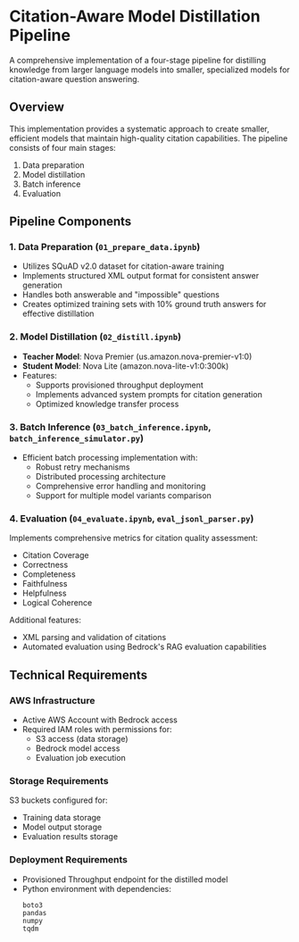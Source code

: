 # Citation-Aware Model Distillation Pipeline

A comprehensive implementation of a four-stage pipeline for distilling knowledge from larger language models into smaller, specialized models for citation-aware question answering.

## Overview

This implementation provides a systematic approach to create smaller, efficient models that maintain high-quality citation capabilities. The pipeline consists of four main stages:
1. Data preparation
2. Model distillation
3. Batch inference
4. Evaluation

## Pipeline Components

### 1. Data Preparation (`01_prepare_data.ipynb`)

- Utilizes SQuAD v2.0 dataset for citation-aware training
- Implements structured XML output format for consistent answer generation
- Handles both answerable and "impossible" questions
- Creates optimized training sets with 10% ground truth answers for effective distillation

### 2. Model Distillation (`02_distill.ipynb`)

- **Teacher Model**: Nova Premier (us.amazon.nova-premier-v1:0)
- **Student Model**: Nova Lite (amazon.nova-lite-v1:0:300k)
- Features:
  - Supports provisioned throughput deployment
  - Implements advanced system prompts for citation generation
  - Optimized knowledge transfer process

### 3. Batch Inference (`03_batch_inference.ipynb`, `batch_inference_simulator.py`)

- Efficient batch processing implementation with:
  - Robust retry mechanisms
  - Distributed processing architecture
  - Comprehensive error handling and monitoring
  - Support for multiple model variants comparison

### 4. Evaluation (`04_evaluate.ipynb`, `eval_jsonl_parser.py`)

Implements comprehensive metrics for citation quality assessment:
- Citation Coverage
- Correctness
- Completeness
- Faithfulness
- Helpfulness
- Logical Coherence

Additional features:
- XML parsing and validation of citations
- Automated evaluation using Bedrock's RAG evaluation capabilities

## Technical Requirements

### AWS Infrastructure

- Active AWS Account with Bedrock access
- Required IAM roles with permissions for:
  - S3 access (data storage)
  - Bedrock model access
  - Evaluation job execution

### Storage Requirements

S3 buckets configured for:
- Training data storage
- Model output storage
- Evaluation results storage

### Deployment Requirements

- Provisioned Throughput endpoint for the distilled model
- Python environment with dependencies:
  ```
  boto3
  pandas
  numpy
  tqdm